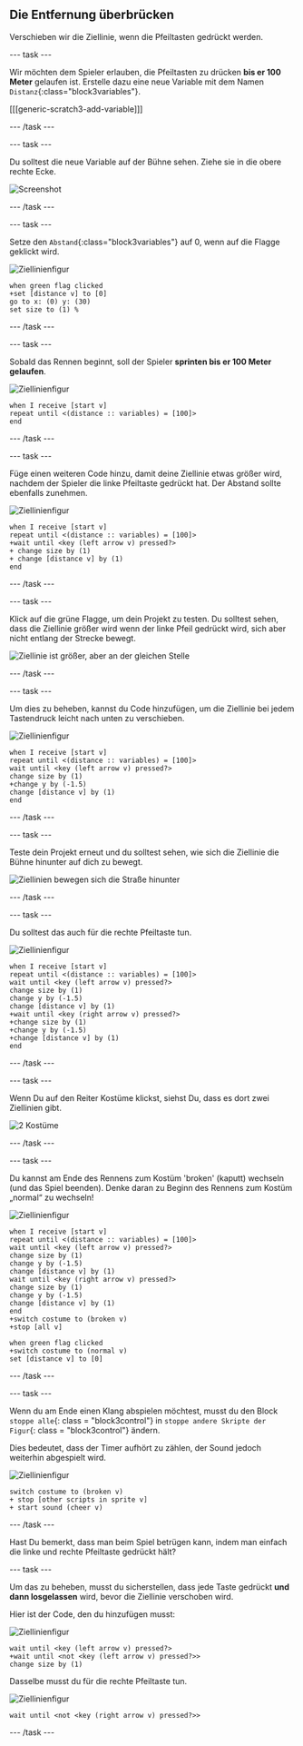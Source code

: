 ## Die Entfernung überbrücken

Verschieben wir die Ziellinie, wenn die Pfeiltasten gedrückt werden.

--- task ---

Wir möchten dem Spieler erlauben, die Pfeiltasten zu drücken __bis er 100 Meter__ gelaufen ist. Erstelle dazu eine neue Variable mit dem Namen `Distanz`{:class="block3variables"}.

[[[generic-scratch3-add-variable]]]

--- /task ---

--- task ---

Du solltest die neue Variable auf der Bühne sehen. Ziehe sie in die obere rechte Ecke.

![Screenshot](images/sprint-distance-drag.png)

--- /task ---

--- task ---

Setze den `Abstand`{:class="block3variables"} auf 0, wenn auf die Flagge geklickt wird.

![Ziellinienfigur](images/finish-line-sprite.png)

```blocks3
when green flag clicked
+set [distance v] to [0]
go to x: (0) y: (30)
set size to (1) %
```

--- /task ---

--- task ---

Sobald das Rennen beginnt, soll der Spieler __sprinten bis er 100 Meter gelaufen__.

![Ziellinienfigur](images/finish-line-sprite.png)

```blocks3
when I receive [start v]
repeat until <(distance :: variables) = [100]>
end 
```

--- /task ---

--- task ---

Füge einen weiteren Code hinzu, damit deine Ziellinie etwas größer wird, nachdem der Spieler die linke Pfeiltaste gedrückt hat. Der Abstand sollte ebenfalls zunehmen.

![Ziellinienfigur](images/finish-line-sprite.png)

```blocks3
when I receive [start v]
repeat until <(distance :: variables) = [100]>
+wait until <key (left arrow v) pressed?>
+ change size by (1)
+ change [distance v] by (1)
end 
```

--- /task ---

--- task ---

Klick auf die grüne Flagge, um dein Projekt zu testen. Du solltest sehen, dass die Ziellinie größer wird wenn der linke Pfeil gedrückt wird, sich aber nicht entlang der Strecke bewegt.

![Ziellinie ist größer, aber an der gleichen Stelle](images/sprint-line-bug.png)

--- /task ---

--- task ---

Um dies zu beheben, kannst du Code hinzufügen, um die Ziellinie bei jedem Tastendruck leicht nach unten zu verschieben.

![Ziellinienfigur](images/finish-line-sprite.png)

```blocks3
when I receive [start v]
repeat until <(distance :: variables) = [100]>
wait until <key (left arrow v) pressed?>
change size by (1)
+change y by (-1.5)
change [distance v] by (1)
end 
```

--- /task ---

--- task ---

Teste dein Projekt erneut und du solltest sehen, wie sich die Ziellinie die Bühne hinunter auf dich zu bewegt.

![Ziellinien bewegen sich die Straße hinunter](images/sprint-line-fix-test.png)

--- /task ---

--- task ---

Du solltest das auch für die rechte Pfeiltaste tun.

![Ziellinienfigur](images/finish-line-sprite.png)

```blocks3
when I receive [start v]
repeat until <(distance :: variables) = [100]>
wait until <key (left arrow v) pressed?>
change size by (1)
change y by (-1.5)
change [distance v] by (1)
+wait until <key (right arrow v) pressed?>
+change size by (1)
+change y by (-1.5)
+change [distance v] by (1)
end 
```

--- /task ---

--- task ---

Wenn Du auf den Reiter Kostüme klickst, siehst Du, dass es dort zwei Ziellinien gibt.

![2 Kostüme](images/sprint-line-costumes.png)

--- /task ---

--- task ---

Du kannst am Ende des Rennens zum Kostüm 'broken' (kaputt) wechseln (und das Spiel beenden). Denke daran zu Beginn des Rennens zum Kostüm „normal“ zu wechseln!

![Ziellinienfigur](images/finish-line-sprite.png)

```blocks3
when I receive [start v]
repeat until <(distance :: variables) = [100]>
wait until <key (left arrow v) pressed?>
change size by (1)
change y by (-1.5)
change [distance v] by (1)
wait until <key (right arrow v) pressed?>
change size by (1)
change y by (-1.5)
change [distance v] by (1)
end 
+switch costume to (broken v)
+stop [all v]
```

```blocks3
when green flag clicked
+switch costume to (normal v)
set [distance v] to [0]
```

--- /task ---

--- task ---

Wenn du am Ende einen Klang abspielen möchtest, musst du den Block `stoppe alle`{: class = "block3control"} in `stoppe andere Skripte der Figur`{: class = "block3control"} ändern.

Dies bedeutet, dass der Timer aufhört zu zählen, der Sound jedoch weiterhin abgespielt wird.

![Ziellinienfigur](images/finish-line-sprite.png)

```blocks3
switch costume to (broken v)
+ stop [other scripts in sprite v]
+ start sound (cheer v)
```

--- /task ---

Hast Du bemerkt, dass man beim Spiel betrügen kann, indem man einfach die linke und rechte Pfeiltaste gedrückt hält?

--- task ---

Um das zu beheben, musst du sicherstellen, dass jede Taste gedrückt __und dann losgelassen__ wird, bevor die Ziellinie verschoben wird.

Hier ist der Code, den du hinzufügen musst:

![Ziellinienfigur](images/finish-line-sprite.png)

```blocks3
wait until <key (left arrow v) pressed?>
+wait until <not <key (left arrow v) pressed?>>
change size by (1)
```

Dasselbe musst du für die rechte Pfeiltaste tun.

![Ziellinienfigur](images/finish-line-sprite.png)

```blocks3
wait until <not <key (right arrow v) pressed?>>
```

--- /task ---
